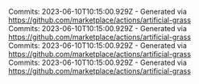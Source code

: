 Commits: 2023-06-10T10:15:00.929Z - Generated via https://github.com/marketplace/actions/artificial-grass
<br>
Commits: 2023-06-10T10:15:00.929Z - Generated via https://github.com/marketplace/actions/artificial-grass
<br>
Commits: 2023-06-10T10:15:00.929Z - Generated via https://github.com/marketplace/actions/artificial-grass
<br>
Commits: 2023-06-10T10:15:00.929Z - Generated via https://github.com/marketplace/actions/artificial-grass
<br>

